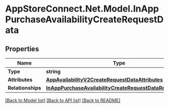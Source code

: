 # AppStoreConnect.Net.Model.InAppPurchaseAvailabilityCreateRequestData

## Properties

Name | Type | Description | Notes
------------ | ------------- | ------------- | -------------
**Type** | **string** |  | 
**Attributes** | [**AppAvailabilityV2CreateRequestDataAttributes**](AppAvailabilityV2CreateRequestDataAttributes.md) |  | 
**Relationships** | [**InAppPurchaseAvailabilityCreateRequestDataRelationships**](InAppPurchaseAvailabilityCreateRequestDataRelationships.md) |  | 

[[Back to Model list]](../README.md#documentation-for-models) [[Back to API list]](../README.md#documentation-for-api-endpoints) [[Back to README]](../README.md)

